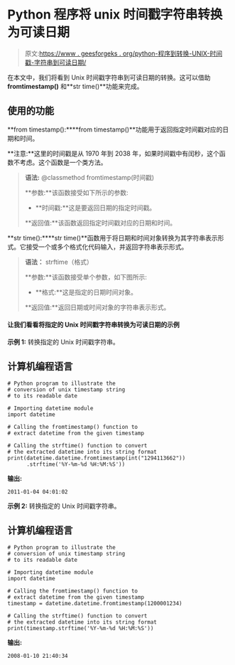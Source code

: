 # Python 程序将 unix 时间戳字符串转换为可读日期

> 原文:[https://www . geesforgeks . org/python-程序到转换-UNIX-时间戳-字符串到可读日期/](https://www.geeksforgeeks.org/python-program-to-convert-unix-timestamp-string-to-readable-date/)

在本文中，我们将看到 Unix 时间戳字符串到可读日期的转换。这可以借助 **fromtimestamp()** 和**str time()**功能来完成。

## 使用的功能

**from timestamp():****from timestamp()**功能用于返回指定时间戳对应的日期和时间。

**注意:**这里的时间戳是从 1970 年到 2038 年，如果时间戳中有闰秒，这个函数不考虑。这个函数是一个类方法。

> **语法:** @classmethod fromtimestamp(时间戳)
> 
> **参数:**该函数接受如下所示的参数:
> 
> *   **时间戳:**这是要返回日期的指定时间戳。
> 
> **返回值:**该函数返回指定时间戳对应的日期和时间。

**str time():****str time()**函数用于将日期和时间对象转换为其字符串表示形式。它接受一个或多个格式化代码输入，并返回字符串表示形式。

> **语法：** strftime（格式）
> 
> **参数:**该函数接受单个参数，如下图所示:
> 
> *   **格式:**这是指定的日期时间对象。
> 
> **返回值:**返回日期或时间对象的字符串表示形式。

#### 让我们看看将指定的 Unix 时间戳字符串转换为可读日期的示例

**示例 1:** 转换指定的 Unix 时间戳字符串。

## 计算机编程语言

```
# Python program to illustrate the
# conversion of unix timestamp string
# to its readable date

# Importing datetime module
import datetime

# Calling the fromtimestamp() function to
# extract datetime from the given timestamp

# Calling the strftime() function to convert
# the extracted datetime into its string format
print(datetime.datetime.fromtimestamp(int("1294113662"))
      .strftime('%Y-%m-%d %H:%M:%S'))
```

**输出:**

```
2011-01-04 04:01:02
```

**示例 2:** 转换指定的 Unix 时间戳字符串。

## 计算机编程语言

```
# Python program to illustrate the
# conversion of unix timestamp string
# to its readable date

# Importing datetime module
import datetime

# Calling the fromtimestamp() function to
# extract datetime from the given timestamp
timestamp = datetime.datetime.fromtimestamp(1200001234)

# Calling the strftime() function to convert
# the extracted datetime into its string format
print(timestamp.strftime('%Y-%m-%d %H:%M:%S'))
```

**输出:**

```
2008-01-10 21:40:34
```